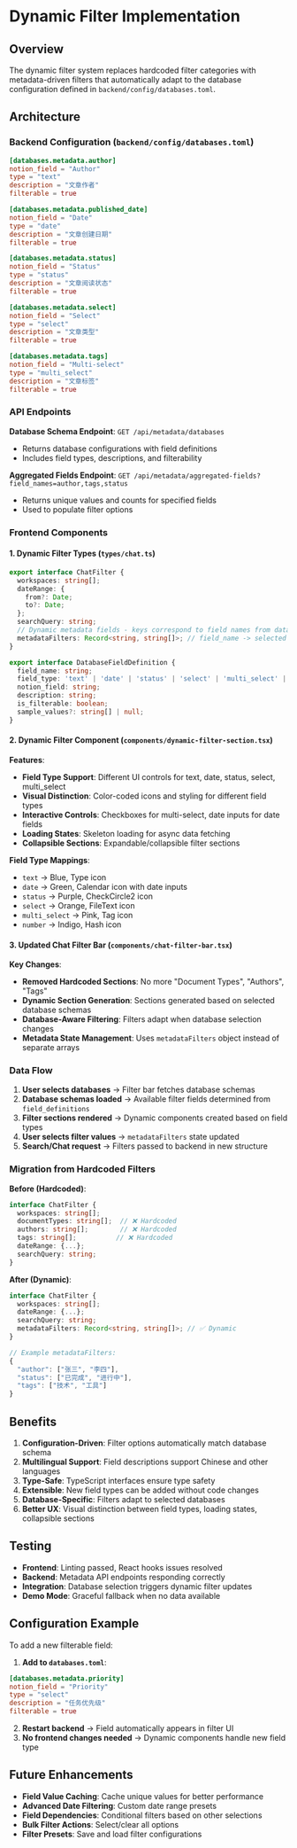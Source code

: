 # Dynamic Filter Implementation

## Overview

The dynamic filter system replaces hardcoded filter categories with metadata-driven filters that automatically adapt to the database configuration defined in `backend/config/databases.toml`.

## Architecture

### Backend Configuration (`backend/config/databases.toml`)

```toml
[databases.metadata.author]
notion_field = "Author"
type = "text" 
description = "文章作者"
filterable = true

[databases.metadata.published_date]
notion_field = "Date"
type = "date"
description = "文章创建日期"
filterable = true

[databases.metadata.status]
notion_field = "Status"
type = "status"
description = "文章阅读状态"
filterable = true

[databases.metadata.select]
notion_field = "Select"
type = "select"
description = "文章类型"
filterable = true

[databases.metadata.tags]
notion_field = "Multi-select"
type = "multi_select"
description = "文章标签"
filterable = true
```

### API Endpoints

**Database Schema Endpoint**: `GET /api/metadata/databases`
- Returns database configurations with field definitions
- Includes field types, descriptions, and filterability

**Aggregated Fields Endpoint**: `GET /api/metadata/aggregated-fields?field_names=author,tags,status`
- Returns unique values and counts for specified fields
- Used to populate filter options

### Frontend Components

#### 1. Dynamic Filter Types (`types/chat.ts`)

```typescript
export interface ChatFilter {
  workspaces: string[];
  dateRange: {
    from?: Date;
    to?: Date;
  };
  searchQuery: string;
  // Dynamic metadata fields - keys correspond to field names from database config
  metadataFilters: Record<string, string[]>; // field_name -> selected values
}

export interface DatabaseFieldDefinition {
  field_name: string;
  field_type: 'text' | 'date' | 'status' | 'select' | 'multi_select' | 'number' | 'checkbox';
  notion_field: string;
  description: string;
  is_filterable: boolean;
  sample_values?: string[] | null;
}
```

#### 2. Dynamic Filter Component (`components/dynamic-filter-section.tsx`)

**Features**:
- **Field Type Support**: Different UI controls for text, date, status, select, multi_select
- **Visual Distinction**: Color-coded icons and styling for different field types
- **Interactive Controls**: Checkboxes for multi-select, date inputs for date fields
- **Loading States**: Skeleton loading for async data fetching
- **Collapsible Sections**: Expandable/collapsible filter sections

**Field Type Mappings**:
- `text` → Blue, Type icon
- `date` → Green, Calendar icon with date inputs
- `status` → Purple, CheckCircle2 icon
- `select` → Orange, FileText icon
- `multi_select` → Pink, Tag icon
- `number` → Indigo, Hash icon

#### 3. Updated Chat Filter Bar (`components/chat-filter-bar.tsx`)

**Key Changes**:
- **Removed Hardcoded Sections**: No more "Document Types", "Authors", "Tags"
- **Dynamic Section Generation**: Sections generated based on selected database schemas
- **Database-Aware Filtering**: Filters adapt when database selection changes
- **Metadata State Management**: Uses `metadataFilters` object instead of separate arrays

### Data Flow

1. **User selects databases** → Filter bar fetches database schemas
2. **Database schemas loaded** → Available filter fields determined from `field_definitions`
3. **Filter sections rendered** → Dynamic components created based on field types
4. **User selects filter values** → `metadataFilters` state updated
5. **Search/Chat request** → Filters passed to backend in new structure

### Migration from Hardcoded Filters

**Before (Hardcoded)**:
```typescript
interface ChatFilter {
  workspaces: string[];
  documentTypes: string[];  // ❌ Hardcoded
  authors: string[];        // ❌ Hardcoded
  tags: string[];          // ❌ Hardcoded
  dateRange: {...};
  searchQuery: string;
}
```

**After (Dynamic)**:
```typescript
interface ChatFilter {
  workspaces: string[];
  dateRange: {...};
  searchQuery: string;
  metadataFilters: Record<string, string[]>; // ✅ Dynamic
}

// Example metadataFilters:
{
  "author": ["张三", "李四"],
  "status": ["已完成", "进行中"],
  "tags": ["技术", "工具"]
}
```

## Benefits

1. **Configuration-Driven**: Filter options automatically match database schema
2. **Multilingual Support**: Field descriptions support Chinese and other languages
3. **Type-Safe**: TypeScript interfaces ensure type safety
4. **Extensible**: New field types can be added without code changes
5. **Database-Specific**: Filters adapt to selected databases
6. **Better UX**: Visual distinction between field types, loading states, collapsible sections

## Testing

- **Frontend**: Linting passed, React hooks issues resolved
- **Backend**: Metadata API endpoints responding correctly
- **Integration**: Database selection triggers dynamic filter updates
- **Demo Mode**: Graceful fallback when no data available

## Configuration Example

To add a new filterable field:

1. **Add to `databases.toml`**:
```toml
[databases.metadata.priority]
notion_field = "Priority"
type = "select"
description = "任务优先级"
filterable = true
```

2. **Restart backend** → Field automatically appears in filter UI
3. **No frontend changes needed** → Dynamic components handle new field type

## Future Enhancements

- **Field Value Caching**: Cache unique values for better performance
- **Advanced Date Filtering**: Custom date range presets
- **Field Dependencies**: Conditional filters based on other selections
- **Bulk Filter Actions**: Select/clear all options
- **Filter Presets**: Save and load filter configurations 